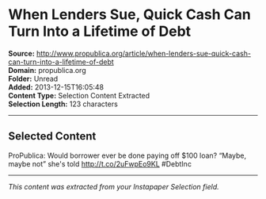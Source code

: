 # When Lenders Sue, Quick Cash Can Turn Into a Lifetime of Debt

**Source:** http://www.propublica.org/article/when-lenders-sue-quick-cash-can-turn-into-a-lifetime-of-debt  
**Domain:** propublica.org  
**Folder:** Unread  
**Added:** 2013-12-15T16:05:48  
**Content Type:** Selection Content Extracted  
**Selection Length:** 123 characters  


---

## Selected Content

ProPublica: Would borrower ever be done paying off $100 loan? “Maybe, maybe not” she's told http://t.co/2uFwpEo9KL #DebtInc

---

*This content was extracted from your Instapaper Selection field.*